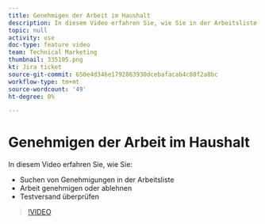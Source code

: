 ```yaml
---
title: Genehmigen der Arbeit im Haushalt
description: In diesem Video erfahren Sie, wie Sie in der Arbeitsliste Genehmigungen finden, Arbeiten genehmigen oder ablehnen und einen Testversand überprüfen.
topic: null
activity: use
doc-type: feature video
team: Technical Marketing
thumbnail: 335105.png
kt: Jira ticket
source-git-commit: 650e4d346e1792863930dcebafacab4c88f2a8bc
workflow-type: tm+mt
source-wordcount: '49'
ht-degree: 0%

---
```


# Genehmigen der Arbeit im Haushalt

In diesem Video erfahren Sie, wie Sie:

* Suchen von Genehmigungen in der Arbeitsliste
* Arbeit genehmigen oder ablehnen
* Testversand überprüfen

>[!VIDEO](https://video.tv.adobe.com/v/335105/?quality=12&learn=on)

